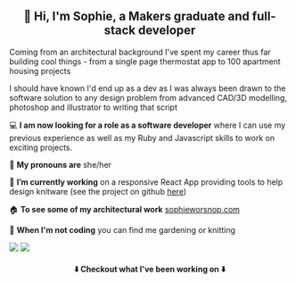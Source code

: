 <h2 align="center">  👋 Hi, I'm Sophie, a Makers graduate and full-stack developer </h2>

Coming from an architectural background I've spent my career thus far building cool things - from a single page thermostat app to 100 apartment housing projects

I should have known I'd end up as a dev as I was always been drawn to the software solution to any design problem
from advanced CAD/3D modelling, photoshop and illustrator to writing that script

 💻 **I am now looking for a role as a software developer**  where I can use my previous experience as well as my Ruby and Javascript skills to work on exciting projects.

 👩  **My pronouns are**  she/her
 
 🧶 **I’m currently working** on a responsive React App providing tools to help design knitware 
 (see the project on github [here](https://github.com/sophiewo/sophieknits))
 
 🏠  **To see some of my architectural work** [sophieworsnop.com](https://sophieworsnop.com)

 🌿 **When I'm not coding** you can find me gardening or knitting
 
[<img src="https://img.shields.io/badge/LinkedIn-0077B5?style=for-the-badge&logo=linkedin&logoColor=white" />](https://www.linkedin.com/in/sophieworsnop/) 
[<img src="https://img.shields.io/badge/Gmail-D14836?style=for-the-badge&logo=gmail&logoColor=white" />](mailto:sophie.g.worsnop@gmail.com) 
 

 <h4 align="center"> ⬇️ Checkout what I've been working on ⬇️ </h4>
 
